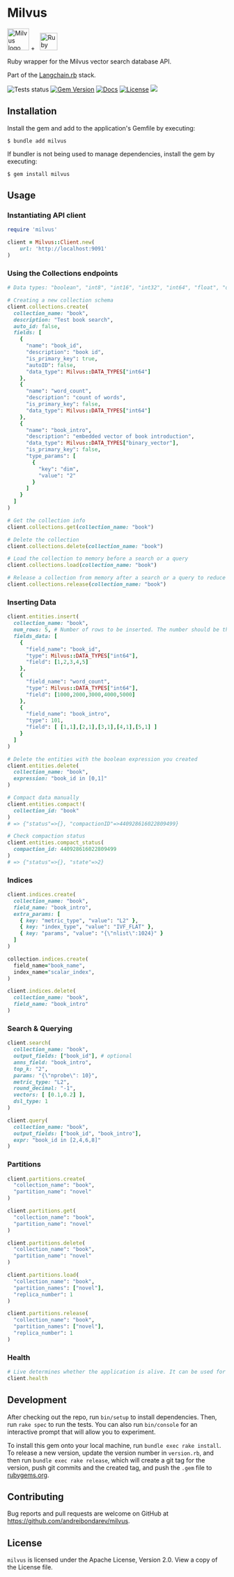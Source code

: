 # Milvus

<p>
    <img alt='Milvus logo' src='https://res.cloudinary.com/crunchbase-production/image/upload/c_lpad,f_auto,q_auto:eco,dpr_1/cqpyxcuzl6gwqjjwzamt' height='50' />
    +&nbsp;&nbsp;
    <img alt='Ruby logo' src='https://user-images.githubusercontent.com/541665/230231593-43861278-4550-421d-a543-fd3553aac4f6.png' height='40' />
</p>

Ruby wrapper for the Milvus vector search database API.

Part of the [Langchain.rb](https://github.com/andreibondarev/langchainrb) stack.

![Tests status](https://github.com/andreibondarev/milvus/actions/workflows/ci.yml/badge.svg)
[![Gem Version](https://badge.fury.io/rb/milvus.svg)](https://badge.fury.io/rb/milvus)
[![Docs](http://img.shields.io/badge/yard-docs-blue.svg)](http://rubydoc.info/gems/milvus)
[![License](https://img.shields.io/badge/license-MIT-green.svg)](https://github.com/andreibondarev/milvus/blob/main/LICENSE.txt)
[![](https://dcbadge.vercel.app/api/server/WDARp7J2n8?compact=true&style=flat)](https://discord.gg/WDARp7J2n8)

## Installation

Install the gem and add to the application's Gemfile by executing:

    $ bundle add milvus

If bundler is not being used to manage dependencies, install the gem by executing:

    $ gem install milvus

## Usage

### Instantiating API client

```ruby
require 'milvus'

client = Milvus::Client.new(
    url: 'http://localhost:9091'
)
```

### Using the Collections endpoints

```ruby
# Data types: "boolean", "int8", "int16", "int32", "int64", "float", "double", "string", "varchar", "binary_vector", "float_vector"

# Creating a new collection schema
client.collections.create(
  collection_name: "book",
  description: "Test book search",
  auto_id: false,
  fields: [
    {
      "name": "book_id",
      "description": "book id",
      "is_primary_key": true,
      "autoID": false,
      "data_type": Milvus::DATA_TYPES["int64"]
    },
    {
      "name": "word_count",
      "description": "count of words",
      "is_primary_key": false,
      "data_type": Milvus::DATA_TYPES["int64"]
    },
    {
      "name": "book_intro",
      "description": "embedded vector of book introduction",
      "data_type": Milvus::DATA_TYPES["binary_vector"],
      "is_primary_key": false,
      "type_params": [
        {
          "key": "dim",
          "value": "2"
        }
      ]
    }
  ]
)
```
```ruby
# Get the collection info
client.collections.get(collection_name: "book")
```
```ruby
# Delete the collection
client.collections.delete(collection_name: "book")
```
```ruby
# Load the collection to memory before a search or a query
client.collections.load(collection_name: "book")
```
```ruby
# Release a collection from memory after a search or a query to reduce memory usage
client.collections.release(collection_name: "book")
```

### Inserting Data
```ruby
client.entities.insert(
  collection_name: "book",
  num_rows: 5, # Number of rows to be inserted. The number should be the same as the length of each field array.
  fields_data: [
    {
      "field_name": "book_id",
      "type": Milvus::DATA_TYPES["int64"],
      "field": [1,2,3,4,5]
    },
    {
      "field_name": "word_count",
      "type": Milvus::DATA_TYPES["int64"],
      "field": [1000,2000,3000,4000,5000]
    },
    {
      "field_name": "book_intro",
      "type": 101,
      "field": [ [1,1],[2,1],[3,1],[4,1],[5,1] ]
    }
  ]  
)
```
```ruby
# Delete the entities with the boolean expression you created
client.entities.delete(
  collection_name: "book",
  expression: "book_id in [0,1]"
)
```
```ruby
# Compact data manually
client.entities.compact!(
  collection_id: "book"
)
# => {"status"=>{}, "compactionID"=>440928616022809499}
```
```ruby
# Check compaction status
client.entities.compact_status(
  compaction_id: 440928616022809499
)
# => {"status"=>{}, "state"=>2}
```

### Indices
```ruby
client.indices.create(
  collection_name: "book",
  field_name: "book_intro",
  extra_params: [
    { key: "metric_type", "value": "L2" },
    { key: "index_type", "value": "IVF_FLAT" },
    { key: "params", "value": "{\"nlist\":1024}" }
  ]
)
```
```ruby
collection.indices.create(
  field_name="book_name", 
  index_name="scalar_index",
)
```
```ruby
client.indices.delete(
  collection_name: "book",
  field_name: "book_intro"
)
```

### Search & Querying
```ruby
client.search(
  collection_name: "book",
  output_fields: ["book_id"], # optional
  anns_field: "book_intro",
  top_k: "2",
  params: "{\"nprobe\": 10}",
  metric_type: "L2",
  round_decimal: "-1",
  vectors: [ [0.1,0.2] ],
  dsl_type: 1
)
```
```ruby
client.query(
  collection_name: "book",
  output_fields: ["book_id", "book_intro"],
  expr: "book_id in [2,4,6,8]"
)
```

### Partitions
```ruby
client.partitions.create(
  "collection_name": "book",
  "partition_name": "novel"
)
```
```ruby
client.partitions.get(
  "collection_name": "book",
  "partition_name": "novel"
)
```
```ruby
client.partitions.delete(
  "collection_name": "book",
  "partition_name": "novel"
)
```
```ruby
client.partitions.load(
  "collection_name": "book",
  "partition_names": ["novel"],
  "replica_number": 1
)
```
```ruby
client.partitions.release(
  "collection_name": "book",
  "partition_names": ["novel"],
  "replica_number": 1
)
```

### Health
```ruby
# Live determines whether the application is alive. It can be used for Kubernetes liveness probe.
client.health
```

## Development

After checking out the repo, run `bin/setup` to install dependencies. Then, run `rake spec` to run the tests. You can also run `bin/console` for an interactive prompt that will allow you to experiment.

To install this gem onto your local machine, run `bundle exec rake install`. To release a new version, update the version number in `version.rb`, and then run `bundle exec rake release`, which will create a git tag for the version, push git commits and the created tag, and push the `.gem` file to [rubygems.org](https://rubygems.org).

## Contributing

Bug reports and pull requests are welcome on GitHub at https://github.com/andreibondarev/milvus.

## License

`milvus` is licensed under the Apache License, Version 2.0. View a copy of the License file.


